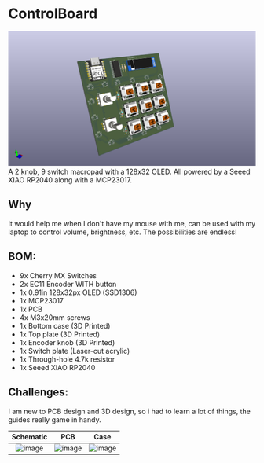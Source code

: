 # ControlBoard

![image](ControlBoard.png)
A 2 knob, 9 switch macropad with a 128x32 OLED.
All powered by a Seeed XIAO RP2040 along with a MCP23017. 

## Why
It would help me when I don't have my mouse with me, can be used with my laptop to control volume, brightness, etc. The possibilities are endless!

## BOM:
- 9x Cherry MX Switches
- 2x EC11 Encoder WITH button
- 1x 0.91in 128x32px OLED (SSD1306)
- 1x MCP23017
- 1x PCB
- 4x M3x20mm screws
- 1x Bottom case (3D Printed)
- 1x Top plate (3D Printed)
- 1x Encoder knob (3D Printed)
- 1x Switch plate (Laser-cut acrylic)
- 1x Through-hole 4.7k resistor
- 1x Seeed XIAO RP2040

## Challenges:
I am new to PCB design and 3D design, so i had to learn a lot of things, the guides really game in handy.

Schematic            |  PCB         |   Case
:-------------------------:|:-------------------------:|:-------------------------:|
![image](https://github.com/user-attachments/assets/47e60830-810e-4c88-b23d-02feb969890a) | ![image](https://github.com/user-attachments/assets/728c2853-8688-4fe4-a8e5-acafb7fc76a6) | ![image](https://github.com/user-attachments/assets/88584854-1404-4d92-80f4-a796fb8cb5a5)





